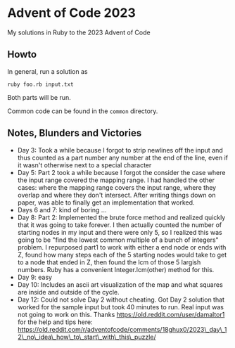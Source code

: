 Advent of Code 2023
============================

My solutions in Ruby to the 2023 Advent of Code

Howto
---------
In general, run a solution as

```console
ruby foo.rb input.txt
```

Both parts will be run.

Common code can be found in the `common` directory.

Notes, Blunders and Victories
--------------------------------

* Day 3: Took a while because I forgot to strip newlines off the input and thus counted as a part number
  any number at the end of the line, even if it wasn't otherwise next to a special character
* Day 5: Part 2 took a while because I forgot the consider the case where the input range covered
  the mapping range.  I had handled the other cases: where the mapping range covers the input range,
  where they overlap and where they don't intersect. After writing things down on paper, was able to
  finally get an implementation that worked.
* Days 6 and 7: kind of boring ...
* Day 8: Part 2: Implemented the brute force method and realized quickly that it was going to take
  forever. I then actually counted the number of starting nodes in my input and there were only 5,
  so I realized this was going to be "find the lowest common multiple of a bunch of integers" problem.
  I repurposed part1 to work with either a end node or ends with Z, found how many steps each of the
  5 starting nodes would take to get to a node that ended in Z, then found the lcm of those 5 largish
  numbers. Ruby has a convenient Integer.lcm(other) method for this.
* Day 9: easy
* Day 10: Includes an ascii art visualization of the map and what squares are inside and outside
  of the cycle.
* Day 12: Could not solve Day 2 without cheating.  Got Day 2 solution that worked for the sample input
  but took 40 minutes to run. Real input was not going to work on this.
  Thanks https://old.reddit.com/user/damaltor1 for the help and tips
  here: https://old.reddit.com/r/adventofcode/comments/18ghux0/2023\_day\_12\_no\_idea\_how\_to\_start\_with\_this\_puzzle/
